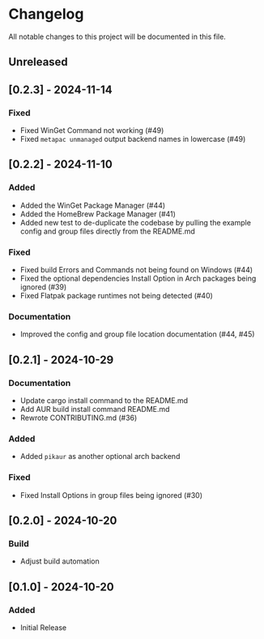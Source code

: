 # Changelog

All notable changes to this project will be documented in this file.

## Unreleased

## [0.2.3] - 2024-11-14

### Fixed

- Fixed WinGet Command not working (#49)
- Fixed `metapac unmanaged` output backend names in lowercase (#49)

## [0.2.2] - 2024-11-10

### Added

- Added the WinGet Package Manager (#44)
- Added the HomeBrew Package Manager (#41)
- Added new test to de-duplicate the codebase by pulling the example config and
  group files directly from the README.md

### Fixed

- Fixed build Errors and Commands not being found on Windows (#44)
- Fixed the optional dependencies Install Option in Arch packages being
  ignored (#39)
- Fixed Flatpak package runtimes not being detected (#40)

### Documentation

- Improved the config and group file location documentation (#44, #45)

## [0.2.1] - 2024-10-29

### Documentation

- Update cargo install command to the README.md
- Add AUR build install command README.md
- Rewrote CONTRIBUTING.md (#36)

### Added

- Added `pikaur` as another optional arch backend

### Fixed

- Fixed Install Options in group files being ignored (#30)

## [0.2.0] - 2024-10-20

### Build

- Adjust build automation

## [0.1.0] - 2024-10-20

### Added

- Initial Release
